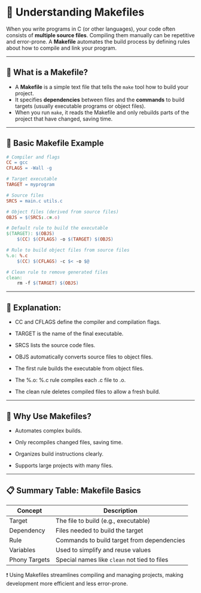 # 🔧 Understanding Makefiles

When you write programs in C (or other languages), your code often consists of **multiple source files**. Compiling them manually can be repetitive and error-prone. A **Makefile** automates the build process by defining rules about how to compile and link your program.

---

## 📌 What is a Makefile?

- A **Makefile** is a simple text file that tells the `make` tool how to build your project.
- It specifies **dependencies** between files and the **commands** to build targets (usually executable programs or object files).
- When you run `make`, it reads the Makefile and only rebuilds parts of the project that have changed, saving time.

---

## 🧪 Basic Makefile Example

```makefile
# Compiler and flags
CC = gcc
CFLAGS = -Wall -g

# Target executable
TARGET = myprogram

# Source files
SRCS = main.c utils.c

# Object files (derived from source files)
OBJS = $(SRCS:.c=.o)

# Default rule to build the executable
$(TARGET): $(OBJS)
	$(CC) $(CFLAGS) -o $(TARGET) $(OBJS)

# Rule to build object files from source files
%.o: %.c
	$(CC) $(CFLAGS) -c $< -o $@

# Clean rule to remove generated files
clean:
	rm -f $(TARGET) $(OBJS)
```

---
## 📍 Explanation:
- CC and CFLAGS define the compiler and compilation flags.

- TARGET is the name of the final executable.

- SRCS lists the source code files.

- OBJS automatically converts source files to object files.

- The first rule builds the executable from object files.

- The %.o: %.c rule compiles each .c file to .o.

- The clean rule deletes compiled files to allow a fresh build.

---
## 🔑 Why Use Makefiles?
- Automates complex builds.

- Only recompiles changed files, saving time.

- Organizes build instructions clearly.

- Supports large projects with many files.

---
## 📋 Summary Table: Makefile Basics

| Concept       | Description                              |
|---------------|----------------------------------------|
| Target        | The file to build (e.g., executable)   |
| Dependency    | Files needed to build the target        |
| Rule          | Commands to build target from dependencies |
| Variables     | Used to simplify and reuse values       |
| Phony Targets | Special names like `clean` not tied to files |


❗ Using Makefiles streamlines compiling and managing projects, making development more efficient and less error-prone.
